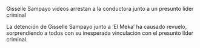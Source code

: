 Gisselle Sampayo videos arrestan a la conductora junto a un presunto líder criminal

La detención de Gisselle Sampayo junto a ‘El Meka’ ha causado revuelo, sorprendiendo a todos con su inesperada vinculación con el presunto líder criminal.

